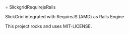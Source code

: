 = SlickgridRequirejsRails

SlickGrid integrated with RequireJS (AMD) as Rails Engine

This project rocks and uses MIT-LICENSE.